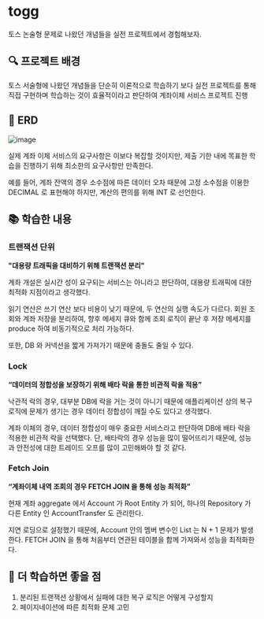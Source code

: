 # togg
토스 논술형 문제로 나왔던 개념들을 실전 프로젝트에서 경험해보자.

## 🔍 프로젝트 배경
토스 서술형에 나왔던 개념들을 단순히 이론적으로 학습하기 보다 실전 프로젝트를 통해 직접 구현하며 학습하는 것이 효율적이라고 판단하여 계좌이체 서비스 프로젝트 진행

## 📄 ERD

![image](https://github.com/player-geun/togg/assets/87115015/0cc47b06-58fa-47ec-9f4a-44f6064616f2)

실제 계좌 이체 서비스의 요구사항은 이보다 복잡할 것이지만, 제출 기한 내에 목표한 학습을 진행하기 위해 최소한의 요구사항만 만족한다.

예를 들어, 계좌 잔액의 경우 소수점에 따른 데이터 오차 때문에 고정 소수점을 이용한 DECIMAL 로 표현해야 하지만, 계산의 편의를 위해 INT 로 선언한다.

## 📚 학습한 내용
### 트랜잭션 단위
**"대용량 트래픽을 대비하기 위해 트랜잭션 분리"**

계좌 개설은 실시간 성이 요구되는 서비스는 아니라고 판단하여, 대용량 트래픽에 대한 최적화 지점이라고 생각했다.

읽기 연산은 쓰기 연산 보다 비용이 낮기 때문에, 두 연산의 실행 속도가 다르다. 회원 조회와 계좌 저장을 분리하여, 향후 메세지 큐와 함께 조회 로직이 끝난 후 저장 메세지를 produce 하여 비동기적으로 처리 가능하다.

또한, DB 와 커넥션을 짧게 가져가기 때문에 충돌도 줄일 수 있다.

### Lock
**“데이터의 정합성을 보장하기 위해 배타 락을 통한 비관적 락을 적용”**

낙관적 락의 경우, 대부분 DB에 락을 거는 것이 아니기 때문에 애플리케이션 상의 복구 로직에 문제가 생기는 경우 데이터 정합성이 깨질 수도 있다고 생각했다.

계좌 이체의 경우, 데이터 정합성이 매우 중요한 서비스라고 판단하여 DB에 배타 락을 적용한 비관적 락을 선택했다. 단, 배타락의 경우 성능을 많이 떨어뜨리기 때문에, 성능과 안전성에 대한 트레이드 오프를 많이 고민해봐야 할 것 같다.

### Fetch Join
**“계좌이체 내역 조회의 경우 FETCH JOIN 을 통해 성능 최적화”**

현재 계좌 aggregate 에서 Account 가 Root Entity 가 되어, 하나의 Repository 가 다른 Entity 인 AccountTransfer 도 관리한다.

지연 로딩으로 설정했기 때문에, Account 안의 멤버 변수인 List<AccountTransfer> 는 N + 1 문제가 발생한다. FETCH JOIN 을 통해 처음부터 연관된 테이블을 함께 가져와서 성능을 최적화한다.

## 📌 더 학습하면 좋을 점

1. 분리된 트랜잭션 상황에서 실패에 대한 복구 로직은 어떻게 구성할지
2. 페이지네이션에 따른 최적화 문제 고민

